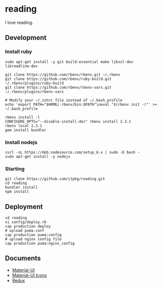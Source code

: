# reading
I love reading.

## Development


### Install ruby
    sudo apt-get install -y git build-essential make libssl-dev libreadline-dev

    git clone https://github.com/rbenv/rbenv.git ~/.rbenv
    git clone https://github.com/rbenv/ruby-build.git ~/.rbenv/plugins/ruby-build
    git clone https://github.com/rbenv/rbenv-vars.git ~/.rbenv/plugins/rbenv-vars

    # Modify your ~/.zshrc file instead of ~/.bash_profile
    echo 'export PATH="$HOME/.rbenv/bin:$PATH"\neval "$(rbenv init -)"' >> ~/.bash_profile 
    
    rbenv install -l    
    CONFIGURE_OPTS="--disable-install-doc" rbenv install 2.3.1
    rbenv local 2.3.1
    gem install bundler
    
### Install nodejs
    curl -sL https://deb.nodesource.com/setup_6.x | sudo -E bash -
    sudo apt-get install -y nodejs
    
### Starting
    git clone https://github.com/itpkg/reading.git
    cd reading
    bundler install
    npm install
    
    
    
## Deployment
    cd reading
    vi config/deploy.rb
    cap production deploy
    # upload puma.conf
    cap production puma:config
    # upload nginx config file
    cap production puma:nginx_config
    

## Documents
* [Material-UI](http://www.material-ui.com)
* [Material-UI Icons](https://design.google.com/icons/)
* [Redux](http://redux.js.org/index.html)
